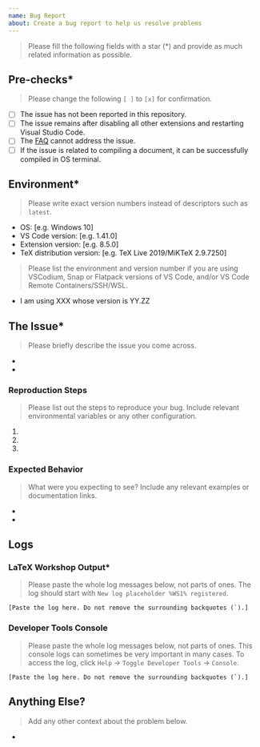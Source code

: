 ```yaml
---
name: Bug Report
about: Create a bug report to help us resolve problems
---
```


> Please fill the following fields with a star (*) and provide as much related information as possible.

## Pre-checks*
> Please change the following `[ ]` to `[x]` for confirmation.
- [ ] The issue has not been reported in this repository.
- [ ] The issue remains after disabling all other extensions and restarting Visual Studio Code.
- [ ] The [FAQ](https://github.com/James-Yu/LaTeX-Workshop/wiki/FAQ) cannot address the issue.
- [ ] If the issue is related to compiling a document, it can be successfully compiled in OS terminal.

## Environment*
> Please write exact version numbers instead of descriptors such as `latest`.
- OS: [e.g. Windows 10]
- VS Code version: [e.g. 1.41.0]
- Extension version: [e.g. 8.5.0]
- TeX distribution version: [e.g. TeX Live 2019/MiKTeX 2.9.7250]

> Please list the environment and version number if you are using VSCodium, Snap or Flatpack versions of VS Code, and/or VS Code Remote Containers/SSH/WSL.
- I am using XXX whose version is YY.ZZ

## The Issue*
> Please briefly describe the issue you come across.
- 
- 

### Reproduction Steps
> Please list out the steps to reproduce your bug. Include relevant environmental variables or any other configuration.
1. 
2. 
3. 

### Expected Behavior
> What were you expecting to see? Include any relevant examples or documentation links.
- 
- 

## Logs
### LaTeX Workshop Output*
> Please paste the whole log messages below, not parts of ones. The log should start with `New log placeholder %WS1% registered`.
```
[Paste the log here. Do not remove the surrounding backquotes (`).]
```

### Developer Tools Console
> Please paste the whole log messages below, not parts of ones. This console logs can sometimes be very important in many cases. To access the log, click `Help` -> `Toggle Developer Tools` -> `Console`.
```
[Paste the log here. Do not remove the surrounding backquotes (`).]
```

## Anything Else?
> Add any other context about the problem below.
- 
